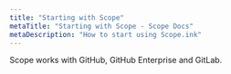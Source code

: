 ```yaml
---
title: "Starting with Scope"
metaTitle: "Starting with Scope - Scope Docs"
metaDescription: "How to start using Scope.ink"
---
```


Scope works with GitHub, GitHub Enterprise and GitLab.
